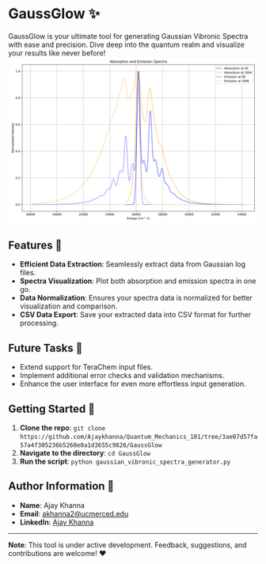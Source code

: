 # GaussGlow ✨
GaussGlow is your ultimate tool for generating Gaussian Vibronic Spectra with ease and precision. Dive deep into the quantum realm and visualize your results like never before!
![Finite Temperature Vibronic Spectra](./abs_ems_spectrum_plot.png)

## Features 🌟

- **Efficient Data Extraction**: Seamlessly extract data from Gaussian log files.
- **Spectra Visualization**: Plot both absorption and emission spectra in one go.
- **Data Normalization**: Ensures your spectra data is normalized for better visualization and comparison.
- **CSV Data Export**: Save your extracted data into CSV format for further processing.

## Future Tasks 🚀

- Extend support for TeraChem input files.
- Implement additional error checks and validation mechanisms.
- Enhance the user interface for even more effortless input generation.

## Getting Started 🚀

1. **Clone the repo**: `git clone https://github.com/Ajaykhanna/Quantum_Mechanics_101/tree/3ae07d57fa57a4f305236b5260e0a1d3655c9826/GaussGlow`
2. **Navigate to the directory**: `cd GaussGlow`
3. **Run the script**: `python gaussian_vibronic_spectra_generator.py`

## Author Information 📝

- **Name**: Ajay Khanna
- **Email**: [akhanna2@ucmerced.edu](mailto:akhanna2@ucmerced.edu)
- **LinkedIn**: [Ajay Khanna](https://www.linkedin.com/in/ajay-khanna/)

---

**Note**: This tool is under active development. Feedback, suggestions, and contributions are welcome! ❤️
